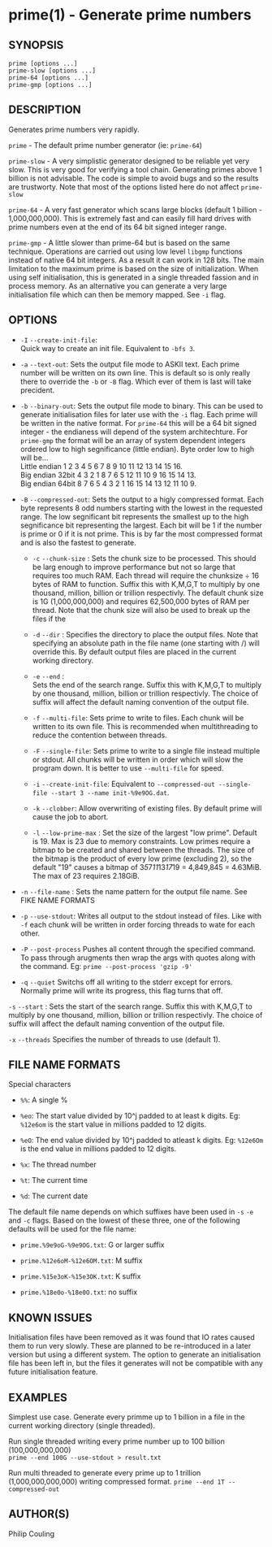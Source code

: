 # prime(1) - Generate prime numbers

## SYNOPSIS
`prime [options ...]`  
`prime-slow [options ...]`  
`prime-64 [options ...]`  
`prime-gmp [options ...]`  

## DESCRIPTION
Generates prime numbers very rapidly.

`prime` - The default prime number generator (ie: `prime-64`)

`prime-slow` - A very simplistic generator designed to be reliable yet very slow.  This is very good for verifying a tool chain.  Generating primes above 1 billion is not advisable.  The code is simple to avoid bugs and so the results are trustworty. Note that most of the options listed here do not affect `prime-slow`

`prime-64` - A very fast generator which scans large blocks (default 1 billion - 1,000,000,000).  This is extremely fast and can easily fill hard drives with prime numbers even at the end of its 64 bit signed integer range.

`prime-gmp` - A little slower than prime-64 but is based on the same technique.  Operations are carried out using low level `libgmp` functions instead of native 64 bit integers.  As a result it can work in 128 bits.  The main limitation to the maximum prime is based on the size of initialization.  When using self initialisation, this is generated in a single threaded fassion and in process memory.  As an alternative you can generate a very large initialisation file which can then be memory mapped. See `-i` flag.

## OPTIONS
*  `-I` `--create-init-file`:  
Quick way to create an init file.  Equivalent to `-bfs 3`.

*  `-a` `--text-out`:
Sets the output file mode to ASKII text.  Each prime number will be written on its own line.  This is default so is only really there to override the `-b` or `-B` flag.  Which ever of them is last will take precident.

*  `-b` `--binary-out`:
Sets the output file mode to binary.  This can be used to generate initialisation files for later use with the `-i` flag.  Each prime will be written in the native format.  For `prime-64` this will be a 64 bit signed integer - the endianess will depend of the system architechture.  For `prime-gmp` the format will be an array of system dependent integers ordered low to high segnificance (little endian).  Byte order low to high will be...  
    Little endian 1 2 3 4 5 6 7 8 9 10 11 12 13 14 15 16.  
    Big endian 32bit 4 3 2 1 8 7 6 5 12 11 10 9 16 15 14 13.  
    Big endian 64bit 8 7 6 5 4 3 2 1 16 15 14 13 12 11 10 9.

* `-B` `--compressed-out`:
Sets the output to a higly compressed format.  Each byte represents 8 odd numbers starting with the lowest in the requested range.  The low segnificant bit represents the smallest up to the high segnificance bit representing the largest.  Each bit will be 1 if the number is prime or 0 if it is not prime.  This is by far the most compressed format and is also the fastest to generate.

  * `-c` <size>  `--chunk-size` <size>:
Sets the chunk size to be processed.  This should be larg enough to improve performance but not so large that requires too much RAM.  Each thread will require the chunksize ÷ 16 bytes of RAM to function. Suffix this with K,M,G,T to multiply by one thousand, million, billion or trillion respectivly.  The default chunk size is 1G (1,000,000,000) and requires 62,500,000 bytes of RAM per thread.  Note that the chunk size will also be used to break up the files if the

  * `-d` <directory>  `--dir` <directory>:
Specifies the directory to place the output files.  Note that specifying an absolute path in the file name (one starting with /) will override this.  By default output files are placed in the current working directory. 

  * `-e` <num> `--end` <num>:  
Sets the end of the search range.  Suffix this with K,M,G,T to multiply by one thousand, million, billion or trillion respectivly.  The choice of suffix will affect the default naming convention of the output file.
 
  * `-f` `--multi-file`:
Sets prime to write to files.  Each chunk will be written to its own file.  This is recommended when multithreading to reduce the contention between threads.

  * `-F` `--single-file`:
Sets prime to write to a single file instead multiple or stdout. All chunks will be written in order which will slow the program down.  It is better to use `--multi-file` for speed.

  * `-i` `--create-init-file`:
Equivalent to `--compressed-out --single-file --start 3 --name init-%9e9OG.dat`.

  * `-k` `--clobber`:
Allow overwriting of existing files.  By default prime will cause the job to abort.

  * `-l` <num> `--low-prime-max` <num>: 
Set the size of the largest "low prime".  Default is 19.  Max is 23 due to memory constraints.  Low primes require a bitmap to be created and shared between the threads.  The size of the bitmap is the product of every low prime (excluding 2), so the default "19" causes a bitmap of 3*5*7*11*13*17*19 = 4,849,845 = 4.63MiB.  The max of 23 requires 2.18GiB.

* `-n` <name> `--file-name` <name>:
Sets the name pattern for the output file name.  See FIKE NAME FORMATS

* `-p` `--use-stdout`:
Writes all output to the stdout instead of files.  Like with `-f` each chunk will be written in order forcing threads to wate for each other.

* `-P` `--post-process` <command>
Pushes all content through the specified command.  To pass through arugments then wrap the args with quotes along with the command. Eg: `prime --post-process 'gzip -9'`

* `-q` `--quiet`
Switchs off all writing to the stderr except for errors.  Normally prime will write its progress, this flag turns that off.

`-s` <num> `--start` <num>:
Sets the start of the search range. Suffix this with K,M,G,T to multiply by one thousand, million, billion or trillion respectivly.  The choice of suffix will affect the default naming convention of the output file.

`-x` <n>  `--threads` <n>
Specifies the number of threads to use (default 1).

## FILE NAME FORMATS
Special characters

* `%%`:
A single %

* `%`<k>`e`<j>`o`:
The start value divided by 10^j padded to at least k digits.  Eg: `%12e6om` is the start value in millions padded to 12 digits.

* `%`<k>`e`<j>`O`:
The end value divided by 10^j padded to atleast k digits.  Eg: `%12e6Om` is the end value in millions padded to 12 digits.

* `%x`:
The thread number

* `%t`:
The current time

* `%d`:
The current date


The default file name depends on which suffixes have been used in `-s` `-e` and `-c` flags.  Based on the lowest of these three, one of the following defaults will be used for the file name:

* `prime.%9e9oG-%9e9OG.txt`:
G  or larger suffix

* `prime.%12e6oM-%12e6OM.txt`:
M  suffix

* `prime.%15e3oK-%15e3OK.txt`:
K  suffix

* `prime.%18e0o-%18e0O.txt`:
no suffix

## KNOWN ISSUES
Initialisation files have been removed as it was found that IO rates caused them to run very slowly.  These are planned to be re-introduced in a later version but using a different system.  The option to generate an initialisation file has been left in, but the files it generates will not be compatible with any future initialisation feature.

## EXAMPLES

Simplest use case.  Generate every primme up to 1 billion in a file in the current working directory (single threaded).

Run single threaded writing every prime number up to 100 billion (100,000,000,000)  
`prime --end 100G --use-stdout > result.txt`

Run multi threaded to generate every prime up to 1 trillion (1,000,000,000,000) writing compressed format.
`prime --end 1T --compressed-out`

## AUTHOR(S)
Philip Couling